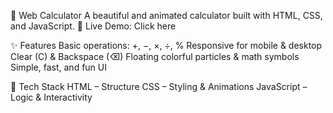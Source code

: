 🌟 Web Calculator
A beautiful and animated calculator built with HTML, CSS, and JavaScript.
🔗 Live Demo: Click here


✨ Features
Basic operations: +, −, ×, ÷, %
Responsive for mobile & desktop
Clear (C) & Backspace (⌫)
Floating colorful particles & math symbols
Simple, fast, and fun UI


🚀 Tech Stack
HTML – Structure
CSS – Styling & Animations
JavaScript – Logic & Interactivity

